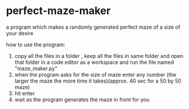 # perfect-maze-maker
a program which makes a randomly generated perfect maze of a size of your desire 

how to use the program:
1) copy all the files in a folder , keep all the files in same folder and open that folder in a code editor as a workspace and run the file named "maze_maker.py" 
2) when the program asks for the size of maze enter any number (the larger the maze the more time it takes)(approx. 40 sec for a 50 by 50 maze)
3) hit enter
4) wait as the program generates the maze in front for you
